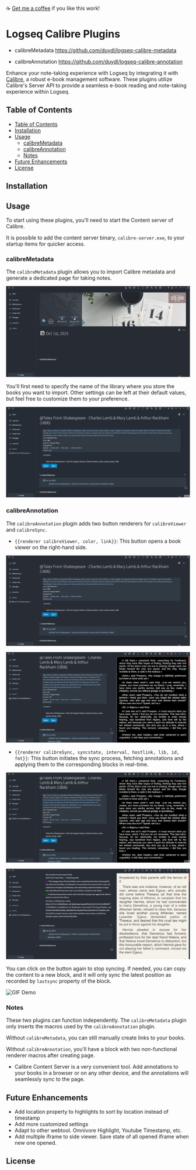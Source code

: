 ☕ [Get me a coffee](https://www.buymeacoffee.com/duydole00) if you like this work!

# Logseq Calibre Plugins

- calibreMetadata
https://github.com/duydl/logseq-calibre-metadata

- calibreAnnotation
https://github.com/duydl/logseq-calibre-annotation

Enhance your note-taking experience with Logseq by integrating it with [Calibre](https://calibre-ebook.com/), a robust e-book management software. These plugins utilize Calibre's Server API to provide a seamless e-book reading and note-taking experience within Logseq.

## Table of Contents

- [Table of Contents](#table-of-contents)
- [Installation](#installation)
- [Usage](#usage)
  - [calibreMetadata](#calibremetadata)
  - [calibreAnnotation](#calibreannotation)
  - [Notes](#notes)
- [Future Enhancements](#future-enhancements)
- [License](#license)

## Installation

## Usage

To start using these plugins, you'll need to start the Content server of Calibre. 

It is possible to add the content server binary, `calibre-server.exe`, to your startup items for quicker access.


### calibreMetadata

The `calibreMetadata` plugin allows you to import Calibre metadata and generate a dedicated page for taking notes.

![GIF Demo](./screenshots/demo1.gif)

You'll first need to specify the name of the library where you store the books you want to import. Other settings can be left at their default values, but feel free to customize them to your preference.

![GIF Demo](./screenshots/demo2.gif)

### calibreAnnotation

The `calibreAnnotation` plugin adds two button renderers for `calibreViewer` and `calibreSync`.

- `{{renderer calibreViewer, color, link}}`: This button opens a book viewer on the right-hand side.

![GIF Demo](./screenshots/demo3.gif)

![GIF Demo](./screenshots/demo4.gif)

- `{{renderer calibreSync, syncstate, interval, hostlink, lib, id, fmt}}`: This button initiates the sync process, fetching annotations and applying them to the corresponding blocks in real-time.

![GIF Demo](./screenshots/demo5.gif)

![GIF Demo](./screenshots/demo6.gif)

You can click on the button again to stop syncing. If needed, you can copy the content to a new block, and it will only sync the latest position as recorded by `lastsync` property of the block.

![GIF Demo](./screenshots/demo7.gif)

### Notes

These two plugins can function independently. The `calibreMetadata` plugin only inserts the macros used by the `calibreAnnotation` plugin. 

Without `calibreMetadata`, you can still manually create links to your books. 

Without `calibreAnnotation`, you'll have a block with two non-functional renderer macros after creating page.

- Calibre Content Server is a very convenient tool. Add annotations to your books in a browser or on any other device, and the annotations will seamlessly sync to the page.

## Future Enhancements

- Add location property to highlights to sort by location instead of timestamp
- Add more customized settings
- Adapt to other webtool. Omnivore Highlight, Youtube Timestamp, etc. 
- Add multiple iframe to side viewer. Save state of all opened iframe when new one opened.

## License